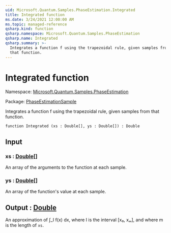 ```yaml
---
uid: Microsoft.Quantum.Samples.PhaseEstimation.Integrated
title: Integrated function
ms.date: 3/24/2021 12:00:00 AM
ms.topic: managed-reference
qsharp.kind: function
qsharp.namespace: Microsoft.Quantum.Samples.PhaseEstimation
qsharp.name: Integrated
qsharp.summary: >-
  Integrates a function f using the trapezoidal rule, given samples from
  that function.
---
```


# Integrated function

Namespace: [Microsoft.Quantum.Samples.PhaseEstimation](xref:Microsoft.Quantum.Samples.PhaseEstimation)

Package: [PhaseEstimationSample](https://nuget.org/packages/PhaseEstimationSample)


Integrates a function f using the trapezoidal rule, given samples fromthat function.

```qsharp
function Integrated (xs : Double[], ys : Double[]) : Double
```


## Input

### xs : [Double](xref:microsoft.quantum.lang-ref.double)[]

An array of the arguments to the function at each sample.


### ys : [Double](xref:microsoft.quantum.lang-ref.double)[]

An array of the function's value at each sample.



## Output : [Double](xref:microsoft.quantum.lang-ref.double)

An approximation of ∫_I f(x) dx, where I is the interval [x₀, xₘ],and where m is the length of `xs`.